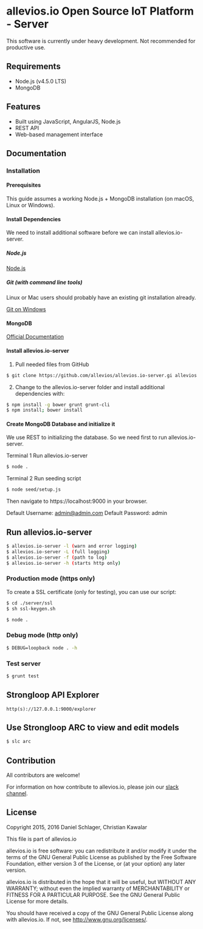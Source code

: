# allevios.io Open Source IoT Platform - Server
This software is currently under heavy development. Not recommended for productive use.

## Requirements

* Node.js (v4.5.0 LTS)
* MongoDB

## Features
* Built using JavaScript, AngularJS, Node.js
* REST API
* Web-based management interface

## Documentation

### Installation

#### Prerequisites

This guide assumes a working Node.js + MongoDB installation (on macOS, Linux or Windows). 

#### Install Dependencies

We need to install additional software before we can install allevios.io-server.

##### Node.js

[Node.js](https://nodejs.org/)

##### Git (with command line tools)

Linux or Mac users should probably have an existing git installation already.

[Git on Windows](https://git-scm.com/download/win)

#### MongoDB

[Official Documentation](https://docs.mongodb.com/manual/installation/)

#### Install allevios.io-server

1. Pull needed files from GitHub

```sh
$ git clone https://github.com/allevios/allevios.io-server.gi allevios.io-server
```

2. Change to the allevios.io-server folder and install additional dependencies with:

```sh
$ npm install -g bower grunt grunt-cli
$ npm install; bower install
```

#### Create MongoDB Database and initialize it

We use REST to initializing the database. So we need first to run allevios.io-server.

Terminal 1
Run allevios.io-server
```sh
$ node .
```

Terminal 2
Run seeding script
```sh
$ node seed/setup.js
```

Then navigate to https://localhost:9000 in your browser.

Default Username: admin@admin.com
Default Password: admin

## Run allevios.io-server 

```sh
$ allevios.io-server -l (warn and error logging)
$ allevios.io-server -L (full logging)
$ allevios.io-server -f (path to log)
$ allevios.io-server -h (starts http only)
```

### Production mode (https only)

To create a SSL certificate (only for testing), you can use our script:
```sh
$ cd ./server/ssl
$ sh ssl-keygen.sh
```


```sh
$ node .
```

### Debug mode (http only)
```sh
$ DEBUG=loopback node . -h
```

### Test server
```sh
$ grunt test
```

## Strongloop API Explorer

```
http(s)://127.0.0.1:9000/explorer
```

## Use Strongloop ARC to view and edit models

```sh
$ slc arc
```


## Contribution
All contributors are welcome!

For information on how contribute to allevios.io, please join our [slack channel](https://www.allevios.com/wp-login.php?action=slack-invitation).


## License

 Copyright 2015, 2016 Daniel Schlager, Christian Kawalar

 This file is part of allevios.io

 allevios.io is free software: you can redistribute it and/or modify
 it under the terms of the GNU General Public License as published by
 the Free Software Foundation, either version 3 of the License, or
 (at your option) any later version.

 allevios.io is distributed in the hope that it will be useful,
 but WITHOUT ANY WARRANTY; without even the implied warranty of
 MERCHANTABILITY or FITNESS FOR A PARTICULAR PURPOSE.  See the
 GNU General Public License for more details.

 You should have received a copy of the GNU General Public License
 along with allevios.io.  If not, see <http://www.gnu.org/licenses/>.

